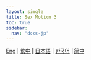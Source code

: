 ```yaml
---
layout: single
title: Sex Motion 3
toc: true
sidebar:
  nav: "docs-jp"
---
```

[Eng](/dancexr/features/sm3_motion) | [繁中](/tw/dancexr/features/sm3_motion) | [日本語](/jp/dancexr/features/sm3_motion) | [한국어](/kr/dancexr/features/sm3_motion) | [简中](/zh/dancexr/features/sm3_motion)


